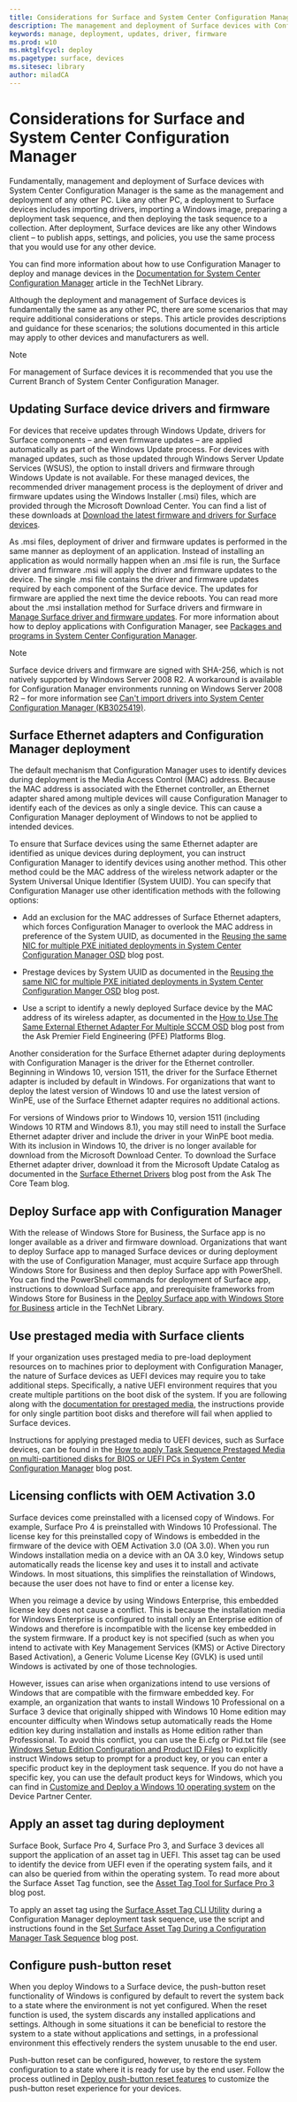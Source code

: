 ```yaml
---
title: Considerations for Surface and System Center Configuration Manager (Surface)
description: The management and deployment of Surface devices with Configuration Manager is fundamentally the same as any other PC; this article describes scenarios that may require additional considerations.
keywords: manage, deployment, updates, driver, firmware
ms.prod: w10
ms.mktglfcycl: deploy
ms.pagetype: surface, devices
ms.sitesec: library
author: miladCA
---
```


# Considerations for Surface and System Center Configuration Manager

Fundamentally, management and deployment of Surface devices with System Center Configuration Manager is the same as the management and deployment of any other PC. Like any other PC, a deployment to Surface devices includes importing drivers, importing a Windows image, preparing a deployment task sequence, and then deploying the task sequence to a collection. After deployment, Surface devices are like any other Windows client – to publish apps, settings, and policies, you use the same process that you would use for any other device.

You can find more information about how to use Configuration Manager to deploy and manage devices in the [Documentation for System Center Configuration Manager](https://docs.microsoft.com/sccm/index) article in the TechNet Library.

Although the deployment and management of Surface devices is fundamentally the same as any other PC, there are some scenarios that may require additional considerations or steps. This article provides descriptions and guidance for these scenarios; the solutions documented in this article may apply to other devices and manufacturers as well.

>[!NOTE]
>For management of Surface devices it is recommended that you use the Current Branch of System Center Configuration Manager.

## Updating Surface device drivers and firmware

For devices that receive updates through Windows Update, drivers for Surface components – and even firmware updates – are applied automatically as part of the Windows Update process. For devices with managed updates, such as those updated through Windows Server Update Services (WSUS), the option to install drivers and firmware through Windows Update is not available. For these managed devices, the recommended driver management process is the deployment of driver and firmware updates using the Windows Installer (.msi) files, which are provided through the Microsoft Download Center. You can find a list of these downloads at [Download the latest firmware and drivers for Surface devices](https://technet.microsoft.com/en-us/itpro/surface/deploy-the-latest-firmware-and-drivers-for-surface-devices).

As .msi files, deployment of driver and firmware updates is performed in the same manner as deployment of an application. Instead of installing an application as would normally happen when an .msi file is run, the Surface driver and firmware .msi will apply the driver and firmware updates to the device. The single .msi file contains the driver and firmware updates required by each component of the Surface device. The updates for firmware are applied the next time the device reboots. You can read more about the .msi installation method for Surface drivers and firmware in [Manage Surface driver and firmware updates](https://technet.microsoft.com/en-us/itpro/surface/manage-surface-pro-3-firmware-updates). For more information about how to deploy applications with Configuration Manager, see [Packages and programs in System Center Configuration Manager](https://docs.microsoft.com/en-us/sccm/apps/deploy-use/packages-and-programs).

>[!NOTE]
>Surface device drivers and firmware are signed with SHA-256, which is not natively supported by Windows Server 2008 R2. A workaround is available for Configuration Manager environments running on Windows Server 2008 R2 – for more information see [Can't import drivers into System Center Configuration Manager (KB3025419)](https://support.microsoft.com/en-us/kb/3025419).

## Surface Ethernet adapters and Configuration Manager deployment

The default mechanism that Configuration Manager uses to identify devices during deployment is the Media Access Control (MAC) address. Because the MAC address is associated with the Ethernet controller, an Ethernet adapter shared among multiple devices will cause Configuration Manager to identify each of the devices as only a single device. This can cause a Configuration Manager deployment of Windows to not be applied to intended devices.

To ensure that Surface devices using the same Ethernet adapter are identified as unique devices during deployment, you can instruct Configuration Manager to identify devices using another method. This other method could be the MAC address of the wireless network adapter or the System Universal Unique Identifier (System UUID). You can specify that Configuration Manager use other identification methods with the following options:

* Add an exclusion for the MAC addresses of Surface Ethernet adapters, which forces Configuration Manager to overlook the MAC address in preference of the System UUID, as documented in the [Reusing the same NIC for multiple PXE initiated deployments in System Center Configuration Manager OSD](https://blogs.technet.microsoft.com/system_center_configuration_manager_operating_system_deployment_support_blog/2015/08/27/reusing-the-same-nic-for-multiple-pxe-initiated-deployments-in-system-center-configuration-manger-osd/) blog post.

* Prestage devices by System UUID as documented in the [Reusing the same NIC for multiple PXE initiated deployments in System Center Configuration Manger OSD](https://blogs.technet.microsoft.com/system_center_configuration_manager_operating_system_deployment_support_blog/2015/08/27/reusing-the-same-nic-for-multiple-pxe-initiated-deployments-in-system-center-configuration-manger-osd/) blog post.

* Use a script to identify a newly deployed Surface device by the MAC address of its wireless adapter, as documented in the [How to Use The Same External Ethernet Adapter For Multiple SCCM OSD](https://blogs.technet.microsoft.com/askpfeplat/2014/07/27/how-to-use-the-same-external-ethernet-adapter-for-multiple-sccm-osd/) blog post from the Ask Premier Field Engineering (PFE) Platforms Blog.

Another consideration for the Surface Ethernet adapter during deployments with Configuration Manager is the driver for the Ethernet controller. Beginning in Windows 10, version 1511, the driver for the Surface Ethernet adapter is included by default in Windows. For organizations that want to deploy the latest version of Windows 10 and use the latest version of WinPE, use of the Surface Ethernet adapter requires no additional actions.

For versions of Windows prior to Windows 10, version 1511 (including Windows 10 RTM and Windows 8.1), you may still need to install the Surface Ethernet adapter driver and include the driver in your WinPE boot media. With its inclusion in Windows 10, the driver is no longer available for download from the Microsoft Download Center. To download the Surface Ethernet adapter driver, download it from the Microsoft Update Catalog as documented in the [Surface Ethernet Drivers](https://blogs.technet.microsoft.com/askcore/2016/08/18/surface-ethernet-drivers/) blog post from the Ask The Core Team blog.

## Deploy Surface app with Configuration Manager

With the release of Windows Store for Business, the Surface app is no longer available as a driver and firmware download. Organizations that want to deploy Surface app to managed Surface devices or during deployment with the use of Configuration Manager, must acquire Surface app through Windows Store for Business and then deploy Surface app with PowerShell. You can find the PowerShell commands for deployment of Surface app, instructions to download Surface app, and prerequisite frameworks from Windows Store for Business in the [Deploy Surface app with Windows Store for Business](https://technet.microsoft.com/en-us/itpro/surface/deploy-surface-app-with-windows-store-for-business) article in the TechNet Library.

## Use prestaged media with Surface clients

If your organization uses prestaged media to pre-load deployment resources on to machines prior to deployment with Configuration Manager, the nature of Surface devices as UEFI devices may require you to take additional steps. Specifically, a native UEFI environment requires that you create multiple partitions on the boot disk of the system. If you are following along with the [documentation for prestaged media](https://technet.microsoft.com/en-us/library/79465d90-4831-4872-96c2-2062d80f5583?f=255&MSPPError=-2147217396#BKMK_CreatePrestagedMedia), the instructions provide for only single partition boot disks and therefore will fail when applied to Surface devices.

Instructions for applying prestaged media to UEFI devices, such as Surface devices, can be found in the [How to apply Task Sequence Prestaged Media on multi-partitioned disks for BIOS or UEFI PCs in System Center Configuration Manager](https://blogs.technet.microsoft.com/system_center_configuration_manager_operating_system_deployment_support_blog/2014/04/02/how-to-apply-task-sequence-prestaged-media-on-multi-partitioned-disks-for-bios-or-uefi-pcs-in-system-center-configuration-manager/) blog post.

## Licensing conflicts with OEM Activation 3.0

Surface devices come preinstalled with a licensed copy of Windows. For example, Surface Pro 4 is preinstalled with Windows 10 Professional. The license key for this preinstalled copy of Windows is embedded in the firmware of the device with OEM Activation 3.0 (OA 3.0). When you run Windows installation media on a device with an OA 3.0 key, Windows setup automatically reads the license key and uses it to install and activate Windows. In most situations, this simplifies the reinstallation of Windows, because the user does not have to find or enter a license key.

When you reimage a device by using Windows Enterprise, this embedded license key does not cause a conflict. This is because the installation media for Windows Enterprise is configured to install only an Enterprise edition of Windows and therefore is incompatible with the license key embedded in the system firmware. If a product key is not specified (such as when you intend to activate with Key Management Services (KMS) or Active Directory Based Activation), a Generic Volume License Key (GVLK) is used until Windows is activated by one of those technologies.

However, issues can arise when organizations intend to use versions of Windows that are compatible with the firmware embedded key. For example, an organization that wants to install Windows 10 Professional on a Surface 3 device that originally shipped with Windows 10 Home edition may encounter difficulty when Windows setup automatically reads the Home edition key during installation and installs as Home edition rather than Professional. To avoid this conflict, you can use the Ei.cfg or Pid.txt file (see [Windows Setup Edition Configuration and Product ID Files](https://technet.microsoft.com/en-us/library/hh824952.aspx)) to explicitly instruct Windows setup to prompt for a product key, or you can enter a specific product key in the deployment task sequence. If you do not have a specific key, you can use the default product keys for Windows, which you can find in [Customize and Deploy a Windows 10 operating system](https://dpcenter.microsoft.com/en/Windows/Build/cp-Windows-10-build) on the Device Partner Center.

## Apply an asset tag during deployment

Surface Book, Surface Pro 4, Surface Pro 3, and Surface 3 devices all support the application of an asset tag in UEFI. This asset tag can be used to identify the device from UEFI even if the operating system fails, and it can also be queried from within the operating system. To read more about the Surface Asset Tag function, see the [Asset Tag Tool for Surface Pro 3](https://blogs.technet.microsoft.com/askcore/2014/10/20/asset-tag-tool-for-surface-pro-3/) blog post.

To apply an asset tag using the [Surface Asset Tag CLI Utility](https://www.microsoft.com/en-us/download/details.aspx?id=44076) during a Configuration Manager deployment task sequence, use the script and instructions found in the [Set Surface Asset Tag During a Configuration Manager Task Sequence](https://blogs.technet.microsoft.com/jchalfant/set-surface-pro-3-asset-tag-during-a-configuration-manager-task-sequence/) blog post.

## Configure push-button reset

When you deploy Windows to a Surface device, the push-button reset functionality of Windows is configured by default to revert the system back to a state where the environment is not yet configured. When the reset function is used, the system discards any installed applications and settings. Although in some situations it can be beneficial to restore the system to a state without applications and settings, in a professional environment this effectively renders the system unusable to the end user.

Push-button reset can be configured, however, to restore the system configuration to a state where it is ready for use by the end user. Follow the process outlined in [Deploy push-button reset features](https://msdn.microsoft.com/en-us/windows/hardware/commercialize/manufacture/desktop/deploy-push-button-reset-features) to customize the push-button reset experience for your devices.
